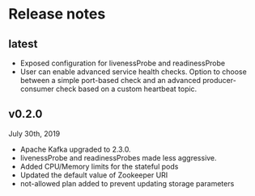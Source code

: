 # Release notes 

## latest

- Exposed configuration for livenessProbe and readinessProbe
- User can enable advanced service health checks. Option to choose between a simple port-based check and an advanced producer-consumer check based on a custom heartbeat topic.

## v0.2.0 
July 30th, 2019

- Apache Kafka upgraded to 2.3.0.
- livenessProbe and readinessProbes made less aggressive. 
- Added CPU/Memory limits for the stateful pods
- Updated the default value of Zookeeper URI
- not-allowed plan added to prevent updating storage parameters